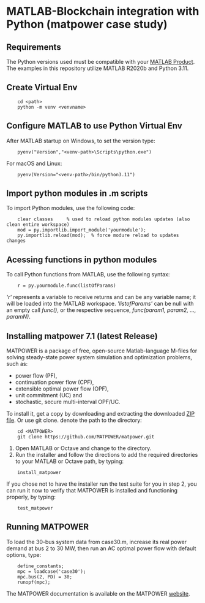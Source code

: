 # MATLAB-Blockchain integration with Python (matpower case study)

## Requirements

The Python versions used must be compatible with your [MATLAB Product](https://www.mathworks.com/support/requirements/python-compatibility.html).
The examples in this repository utilize MATLAB R2020b and Python 3.11.

## Create Virtual Env 

```shell
    cd <path>
    python -m venv <venvname>
```

## Configure MATLAB to use Python Virtual Env

After MATLAB startup on Windows, to set the version type:
```shell
    pyenv("Version","<venv-path>\Scripts\python.exe")
```
For macOS and Linux:
```shell
    pyenv(Version="<venv-path>/bin/python3.11")
```

## Import python modules in .m scripts
To import Python modules, use the following code:
```shell
    clear classes     % used to reload python modules updates (also clean entire workspace)
    mod = py.importlib.import_module('yourmodule');
    py.importlib.reload(mod);  % force modure reload to updates changes
```

## Acessing functions in python modules
To call Python functions from MATLAB, use the following syntax:
```shell
    r = py.yourmodule.func(listOfParams)
``` 
 _'r'_ represents a variable to receive returns and can be any variable name; it will be loaded into the MATLAB workspace. _'listofParams'_ can be null with an empty call _func()_, or the respective sequence, _func(param1, param2, ..., paramN)_.

 ## Installing matpower 7.1 (latest Release)
 MATPOWER is a package of free, open-source Matlab-language M-files for solving steady-state power system simulation and optimization problems, such as:

* power flow (PF),
* continuation power flow (CPF),
* extensible optimal power flow (OPF),
* unit commitment (UC) and
* stochastic, secure multi-interval OPF/UC.

To install it, get a copy by downloading and extracting the downloaded [ZIP file](https://matpower.org/about/get-started/). Or use git clone. <MATPOWER> denote the path to the directory:

```shell
    cd <MATPOWER>
    git clone https://github.com/MATPOWER/matpower.git
``` 
1. Open MATLAB or Octave and change to the <MATPOWER> directory.
2. Run the installer and follow the directions to add the required directories to your MATLAB or Octave path, by typing:

```shell
    install_matpower
``` 

If you chose not to have the installer run the test suite for you in step 2, you can run it now to verify that MATPOWER is installed and functioning properly, by typing:

```shell
    test_matpower
``` 

## Running MATPOWER 
To load the 30-bus system data from case30.m, increase its real power demand at bus 2 to 30 MW, then run an AC optimal power flow with default options, type:

```shell
    define_constants;
    mpc = loadcase('case30');
    mpc.bus(2, PD) = 30;
    runopf(mpc);
``` 
The MATPOWER documentation is available on the MATPOWER [website](https://matpower.org/doc/).
